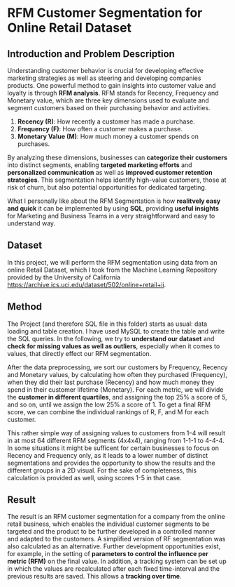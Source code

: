 # RFM Customer Segmentation for Online Retail Dataset

## Introduction and Problem Description
Understanding customer behavior is crucial for developing effective marketing strategies as well as steering and developing companies products. One powerful method to gain insights into customer value and loyalty is through **RFM analysis**. RFM stands for Recency, Frequency and Monetary value, which are three key dimensions used to evaluate and segment customers based on their purchasing behavior and activities.

1. **Recency (R)**: How recently a customer has made a purchase.
2. **Frequency (F)**: How often a customer makes a purchase.
3. **Monetary Value (M)**: How much money a customer spends on purchases.

By analyzing these dimensions, businesses can **categorize their customers** into distinct segments, enabling **targeted marketing efforts** and **personalized communication** as well as **improved customer retention strategies**. This segmentation helps identify high-value customers, those at risk of churn, but also potential opportunities for dedicated targeting.

What I personally like about the RFM Segmentation is how **realitvely easy and quick** it can be implemented by using **SQL**, providing **useful insights** for Marketing and Business Teams in a very straightforward and easy to understand way.

## Dataset
In this project, we will perform the RFM segmentation using data from an online Retail Dataset, which I took from the Machine Learning Repository provided by the University of California https://archive.ics.uci.edu/dataset/502/online+retail+ii.

## Method
The Project (and therefore SQL file in this folder) starts as usual: data loading and table creation. I have used MySQL to create the table and write the SQL queries. In the following, we try to **understand our dataset** and **check for missing values as well as outliers**, especially when it comes to values, that directly effect our RFM segmentation.

After the data preprocessing, we sort our customers by Frequency, Recency and Monetary values, by calculating how often they purchased (Frequency), when they did their last purchase (Recency) and how much money they spend in their customer lifetime (Monetary). For each metric, we will divide the **customer in different quartiles**, and assigning the top 25% a score of 5, and so on, until we assign the low 25% a score of 1. To get a final RFM score, we can combine the individual rankings of R, F, and M for each customer.

This rather simple way of assigning values to customers from 1–4 will result in at most 64 different RFM segments (4x4x4), ranging from 1-1-1 to 4-4-4. In some situations it might be sufficent for certain businesses to focus on Recency and Frequency only, as it leads to a lower number of distinct segmentations and provides the opportunity to show the results and the different groups in a 2D visual. For the sake of completeness, this calculation is provided as well, using scores 1-5 in that case.

## Result
The result is an RFM customer segmentation for a company from the online retail business, which enables the individual customer segments to be targeted and the product to be further developed in a controlled manner and adapted to the customers. 
A simplified version of RF segmentation was also calculated as an alternative.
Further development opportunities exist, for example, in the setting of **parameters to control the influence per metric (RFM)** on the final value.
In addition, a tracking system can be set up in which the values are recalculated after each fixed time-interval and the previous results are saved. This allows a **tracking over time**.

